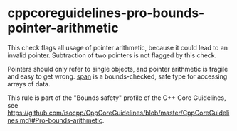 cppcoreguidelines-pro-bounds-pointer-arithmetic
===============================================

This check flags all usage of pointer arithmetic, because it could lead
to an invalid pointer. Subtraction of two pointers is not flagged by
this check.

Pointers should only refer to single objects, and pointer arithmetic is
fragile and easy to get wrong. [span](https://clang.llvm.org/extra/clang-tidy/checks/T) is a bounds-checked, safe type
for accessing arrays of data.

This rule is part of the "Bounds safety" profile of the C++ Core
Guidelines, see
https://github.com/isocpp/CppCoreGuidelines/blob/master/CppCoreGuidelines.md\#Pro-bounds-arithmetic.
